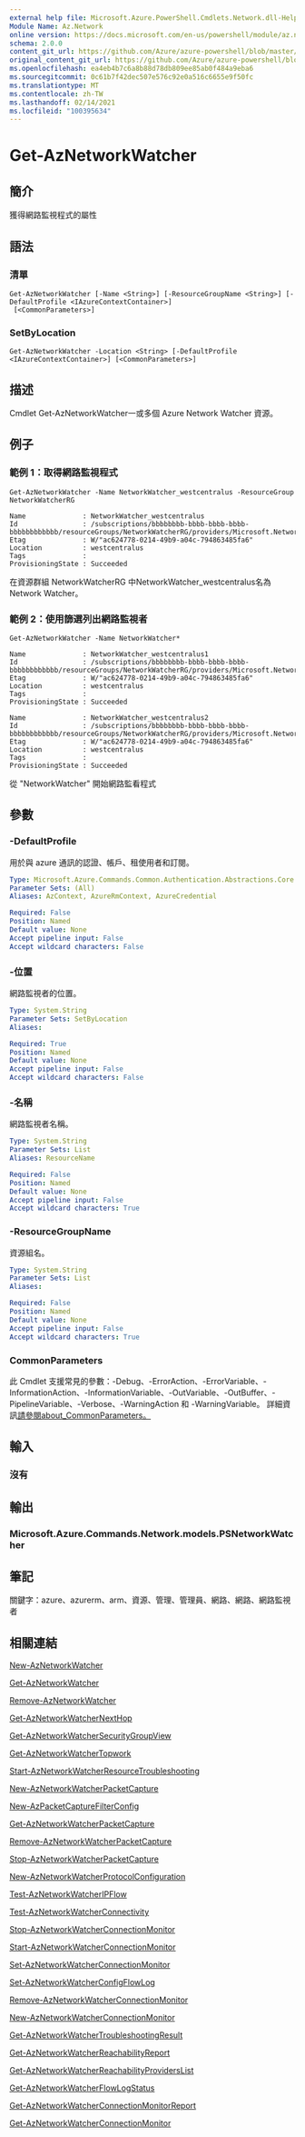 ```yaml
---
external help file: Microsoft.Azure.PowerShell.Cmdlets.Network.dll-Help.xml
Module Name: Az.Network
online version: https://docs.microsoft.com/en-us/powershell/module/az.network/get-aznetworkwatcher
schema: 2.0.0
content_git_url: https://github.com/Azure/azure-powershell/blob/master/src/Network/Network/help/Get-AzNetworkWatcher.md
original_content_git_url: https://github.com/Azure/azure-powershell/blob/master/src/Network/Network/help/Get-AzNetworkWatcher.md
ms.openlocfilehash: ea4eb4b7c6a8b88d78db809ee85ab0f484a9eba6
ms.sourcegitcommit: 0c61b7f42dec507e576c92e0a516c6655e9f50fc
ms.translationtype: MT
ms.contentlocale: zh-TW
ms.lasthandoff: 02/14/2021
ms.locfileid: "100395634"
---
```

# Get-AzNetworkWatcher

## 簡介
獲得網路監視程式的屬性

## 語法

### 清單
```
Get-AzNetworkWatcher [-Name <String>] [-ResourceGroupName <String>] [-DefaultProfile <IAzureContextContainer>]
 [<CommonParameters>]
```

### SetByLocation
```
Get-AzNetworkWatcher -Location <String> [-DefaultProfile <IAzureContextContainer>] [<CommonParameters>]
```

## 描述
Cmdlet Get-AzNetworkWatcher一或多個 Azure Network Watcher 資源。

## 例子

### 範例 1：取得網路監視程式
```
Get-AzNetworkWatcher -Name NetworkWatcher_westcentralus -ResourceGroup NetworkWatcherRG

Name              : NetworkWatcher_westcentralus
Id                : /subscriptions/bbbbbbbb-bbbb-bbbb-bbbb-bbbbbbbbbbbb/resourceGroups/NetworkWatcherRG/providers/Microsoft.Network/networkWatchers/NetworkWatcher_westcentralus
Etag              : W/"ac624778-0214-49b9-a04c-794863485fa6"
Location          : westcentralus
Tags              : 
ProvisioningState : Succeeded
```

在資源群組 NetworkWatcherRG 中NetworkWatcher_westcentralus名為 Network Watcher。

### 範例 2：使用篩選列出網路監視者
```
Get-AzNetworkWatcher -Name NetworkWatcher*

Name              : NetworkWatcher_westcentralus1
Id                : /subscriptions/bbbbbbbb-bbbb-bbbb-bbbb-bbbbbbbbbbbb/resourceGroups/NetworkWatcherRG/providers/Microsoft.Network/networkWatchers/NetworkWatcher_westcentralus1
Etag              : W/"ac624778-0214-49b9-a04c-794863485fa6"
Location          : westcentralus
Tags              : 
ProvisioningState : Succeeded

Name              : NetworkWatcher_westcentralus2
Id                : /subscriptions/bbbbbbbb-bbbb-bbbb-bbbb-bbbbbbbbbbbb/resourceGroups/NetworkWatcherRG/providers/Microsoft.Network/networkWatchers/NetworkWatcher_westcentralus2
Etag              : W/"ac624778-0214-49b9-a04c-794863485fa6"
Location          : westcentralus
Tags              : 
ProvisioningState : Succeeded
```

從 "NetworkWatcher" 開始網路監看程式

## 參數

### -DefaultProfile
用於與 azure 通訊的認證、帳戶、租使用者和訂閱。

```yaml
Type: Microsoft.Azure.Commands.Common.Authentication.Abstractions.Core.IAzureContextContainer
Parameter Sets: (All)
Aliases: AzContext, AzureRmContext, AzureCredential

Required: False
Position: Named
Default value: None
Accept pipeline input: False
Accept wildcard characters: False
```

### -位置
網路監視者的位置。

```yaml
Type: System.String
Parameter Sets: SetByLocation
Aliases:

Required: True
Position: Named
Default value: None
Accept pipeline input: False
Accept wildcard characters: False
```

### -名稱
網路監視者名稱。

```yaml
Type: System.String
Parameter Sets: List
Aliases: ResourceName

Required: False
Position: Named
Default value: None
Accept pipeline input: False
Accept wildcard characters: True
```

### -ResourceGroupName
資源組名。

```yaml
Type: System.String
Parameter Sets: List
Aliases:

Required: False
Position: Named
Default value: None
Accept pipeline input: False
Accept wildcard characters: True
```

### CommonParameters
此 Cmdlet 支援常見的參數：-Debug、-ErrorAction、-ErrorVariable、-InformationAction、-InformationVariable、-OutVariable、-OutBuffer、-PipelineVariable、-Verbose、-WarningAction 和 -WarningVariable。 詳細資訊[請參閱about_CommonParameters。](http://go.microsoft.com/fwlink/?LinkID=113216)

## 輸入

### 沒有

## 輸出

### Microsoft.Azure.Commands.Network.models.PSNetworkWatcher

## 筆記
關鍵字：azure、azurerm、arm、資源、管理、管理員、網路、網路、網路監視者 

## 相關連結

[New-AzNetworkWatcher](./New-AzNetworkWatcher.md)

[Get-AzNetworkWatcher](./Get-AzNetworkWatcher.md)

[Remove-AzNetworkWatcher](./Remove-AzNetworkWatcher.md)

[Get-AzNetworkWatcherNextHop](./Get-AzNetworkWatcherNextHop.md)

[Get-AzNetworkWatcherSecurityGroupView](./Get-AzNetworkWatcherSecurityGroupView.md)

[Get-AzNetworkWatcherTopwork](./Get-AzNetworkWatcherTopology.md)

[Start-AzNetworkWatcherResourceTroubleshooting](./Start-AzNetworkWatcherResourceTroubleshooting.md)

[New-AzNetworkWatcherPacketCapture](./New-AzNetworkWatcherPacketCapture.md)

[New-AzPacketCaptureFilterConfig](./New-AzPacketCaptureFilterConfig.md)

[Get-AzNetworkWatcherPacketCapture](./Get-AzNetworkWatcherPacketCapture.md)

[Remove-AzNetworkWatcherPacketCapture](./Remove-AzNetworkWatcherPacketCapture.md)

[Stop-AzNetworkWatcherPacketCapture](./Stop-AzNetworkWatcherPacketCapture.md)

[New-AzNetworkWatcherProtocolConfiguration](./New-AzNetworkWatcherProtocolConfiguration.md)

[Test-AzNetworkWatcherIPFlow](./Test-AzNetworkWatcherIPFlow.md)

[Test-AzNetworkWatcherConnectivity](./Test-AzNetworkWatcherConnectivity.md)

[Stop-AzNetworkWatcherConnectionMonitor](./Stop-AzNetworkWatcherConnectionMonitor.md)

[Start-AzNetworkWatcherConnectionMonitor](./Start-AzNetworkWatcherConnectionMonitor.md)

[Set-AzNetworkWatcherConnectionMonitor](./Set-AzNetworkWatcherConnectionMonitor.md)

[Set-AzNetworkWatcherConfigFlowLog](./Set-AzNetworkWatcherConfigFlowLog.md)

[Remove-AzNetworkWatcherConnectionMonitor](./Remove-AzNetworkWatcherConnectionMonitor.md)

[New-AzNetworkWatcherConnectionMonitor](./New-AzNetworkWatcherConnectionMonitor.md)

[Get-AzNetworkWatcherTroubleshootingResult](./Get-AzNetworkWatcherTroubleshootingResult.md)

[Get-AzNetworkWatcherReachabilityReport](./Get-AzNetworkWatcherReachabilityReport.md)

[Get-AzNetworkWatcherReachabilityProvidersList](./Get-AzNetworkWatcherReachabilityProvidersList.md)

[Get-AzNetworkWatcherFlowLogStatus](./Get-AzNetworkWatcherFlowLogStatus.md)

[Get-AzNetworkWatcherConnectionMonitorReport](./Get-AzNetworkWatcherConnectionMonitorReport.md)

[Get-AzNetworkWatcherConnectionMonitor](./Get-AzNetworkWatcherConnectionMonitor.md)
